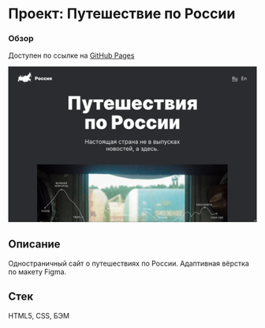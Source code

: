 # Проект: Путешествие по России

### Обзор

Доступен по ссылке на [GitHub Pages](https://stella-de-mario.github.io/russian-travel/index.html)

![Preview](https://github.com/Stella-de-mario/russian-travel/blob/main/images/Preview.png)

## Описание

Одностраничный сайт о путешествиях по России. Адаптивная вёрстка по макету Figma.

## Стек

HTML5, CSS, БЭМ
